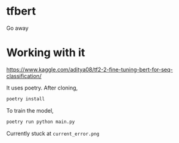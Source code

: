 # tfbert
Go away


# Working with it

https://www.kaggle.com/aditya08/tf2-2-fine-tuning-bert-for-seq-classification/

It uses poetry. After cloning,

```bash
poetry install
```

To train the model,

```bash
poetry run python main.py
```

Currently stuck at `current_error.png`

